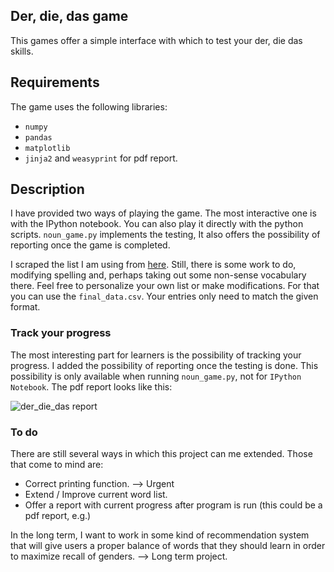 
## Der, die, das game

This games offer a simple interface with which to test your der, die das skills.


## Requirements

The game uses the following libraries:

- `numpy`
- `pandas`
- `matplotlib` 
- `jinja2` and `weasyprint` for pdf report.

## Description 

I have provided two ways of playing the game. The most interactive one is with the IPython notebook. You can also play it directly with the python scripts. `noun_game.py` implements the testing, It also offers the possibility of reporting once the game is completed. 

I scraped the list I am using from [here](http://www.byki.com/lists/german/greg%27s-german-nouns-part-1.html). Still, there is some work to do, modifying spelling and, perhaps taking out some non-sense vocabulary there. Feel free to personalize your own list or make modifications. For that you can use the `final_data.csv`. Your entries only need to match the given format.

### Track your progress

The most interesting part for learners is the possibility of tracking your progress. I added the possibility of reporting once the testing is done. This possibility is only available when running `noun_game.py`, not for `IPython Notebook`.  The pdf report looks like this:

![der_die_das report](https://cloud.githubusercontent.com/assets/7328852/16083475/5aaa4954-3315-11e6-8fb1-57a612f22301.png)

### To do

There are still several ways in which this project can me extended. Those that come to mind are:

- Correct printing function. --> Urgent
- Extend / Improve current word list.
- Offer a report with current progress after program is run (this could be a pdf report, e.g.)

In the long term, I want to work in some kind of recommendation system that will give users a proper balance of words that they should learn in order to maximize recall of genders. --> Long term project.


